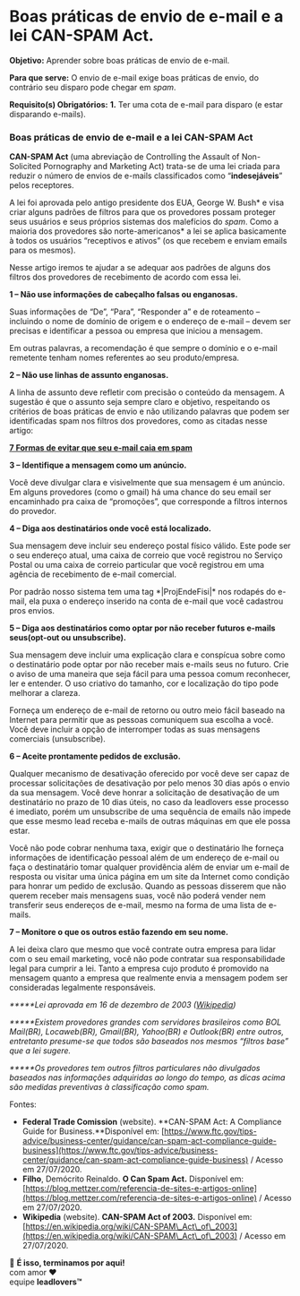 # Boas práticas de envio de e-mail e a lei CAN-SPAM Act.

**Objetivo:** Aprender sobre boas práticas de envio de e-mail.

**Para que serve:** O envio de e-mail exige boas práticas de envio, do contrário seu disparo pode chegar em _spam_.

**Requisito(s) Obrigatórios:** **1.** Ter uma cota de e-mail para disparo (e estar disparando e-mails).

### **Boas práticas de envio de e-mail e a lei CAN-SPAM Act**

**CAN-SPAM Act** (uma abreviação de Controlling the Assault of Non-Solicited Pornography and Marketing Act) trata-se de uma lei criada para reduzir o número de envios de e-mails classificados como “**indesejáveis**” pelos receptores.

A lei foi aprovada pelo antigo presidente dos EUA, George W. Bush\* e visa criar alguns padrões de filtros para que os provedores possam proteger seus usuários e seus próprios sistemas dos malefícios do _spam_. Como a maioria dos provedores são norte-americanos\* a lei se aplica basicamente à todos os usuários “receptivos e ativos” (os que recebem e enviam emails para os mesmos).

Nesse artigo iremos te ajudar a se adequar aos padrões de alguns dos filtros dos provedores de recebimento de acordo com essa lei.

**1 – Não use informações de cabeçalho falsas ou enganosas.**

Suas informações de “De”, “Para”, “Responder a” e de roteamento – incluindo o nome de domínio de origem e o endereço de e-mail – devem ser precisas e identificar a pessoa ou empresa que iniciou a mensagem.

Em outras palavras, a recomendação é que sempre o domínio e o e-mail remetente tenham nomes referentes ao seu produto/empresa.

**2 – Não use linhas de assunto enganosas.**

A linha de assunto deve refletir com precisão o conteúdo da mensagem. A sugestão é que o assunto seja sempre claro e objetivo, respeitando os critérios de boas práticas de envio e não utilizando palavras que podem ser identificadas spam nos filtros dos provedores, como as citadas nesse artigo:

[**7 Formas de evitar que seu e-mail caia em spam**](https://legado.leadlovers.site/7-formas-de-evitar-que-seu-e-mail-caia-em-spam/)

**3 – Identifique a mensagem como um anúncio.**

Você deve divulgar clara e visivelmente que sua mensagem é um anúncio. Em alguns provedores (como o gmail) há uma chance do seu email ser encaminhado pra caixa de “promoções”, que corresponde a filtros internos do provedor.

**4 – Diga aos destinatários onde você está localizado.**

Sua mensagem deve incluir seu endereço postal físico válido. Este pode ser o seu endereço atual, uma caixa de correio que você registrou no Serviço Postal ou uma caixa de correio particular que você registrou em uma agência de recebimento de e-mail comercial.

Por padrão nosso sistema tem uma tag \*|ProjEndeFisi|\* nos rodapés do e-mail, ela puxa o endereço inserido na conta de e-mail que você cadastrou pros envios.

**5 – Diga aos destinatários como optar por não receber futuros e-mails seus(opt-out ou unsubscribe).**

Sua mensagem deve incluir uma explicação clara e conspícua sobre como o destinatário pode optar por não receber mais e-mails seus no futuro. Crie o aviso de uma maneira que seja fácil para uma pessoa comum reconhecer, ler e entender. O uso criativo do tamanho, cor e localização do tipo pode melhorar a clareza.

Forneça um endereço de e-mail de retorno ou outro meio fácil baseado na Internet para permitir que as pessoas comuniquem sua escolha a você. Você deve incluir a opção de interromper todas as suas mensagens comerciais (unsubscribe).

**6 – Aceite prontamente pedidos de exclusão.**

Qualquer mecanismo de desativação oferecido por você deve ser capaz de processar solicitações de desativação por pelo menos 30 dias após o envio da sua mensagem. Você deve honrar a solicitação de desativação de um destinatário no prazo de 10 dias úteis, no caso da leadlovers esse processo é imediato, porém um unsubscribe de uma sequência de emails não impede que esse mesmo lead receba e-mails de outras máquinas em que ele possa estar.

Você não pode cobrar nenhuma taxa, exigir que o destinatário lhe forneça informações de identificação pessoal além de um endereço de e-mail ou faça o destinatário tomar qualquer providência além de enviar um e-mail de resposta ou visitar uma única página em um site da Internet como condição para honrar um pedido de exclusão. Quando as pessoas disserem que não querem receber mais mensagens suas, você não poderá vender nem transferir seus endereços de e-mail, mesmo na forma de uma lista de e-mails.

**7 – Monitore o que os outros estão fazendo em seu nome.**

A lei deixa claro que mesmo que você contrate outra empresa para lidar com o seu email marketing, você não pode contratar sua responsabilidade legal para cumprir a lei. Tanto a empresa cujo produto é promovido na mensagem quanto a empresa que realmente envia a mensagem podem ser consideradas legalmente responsáveis.

_**\***Lei aprovada em 16 de dezembro de 2003 (_[_Wikipedia_](https://en.wikipedia.org/wiki/CAN-SPAM\_Act\_of\_2003)_)_

_**\***Existem provedores grandes com servidores brasileiros como BOL Mail(BR), Locaweb(BR), Gmail(BR), Yahoo(BR) e Outlook(BR) entre outros, entretanto presume-se que todos são baseados nos mesmos “filtros base” que a lei sugere._

_**\***Os provedores tem outros filtros particulares não divulgados baseados nas informações adquiridas ao longo do tempo, as dicas acima são medidas preventivas à classificação como spam._



Fontes:

* **Federal Trade Comission** (website). **CAN-SPAM Act: A Compliance Guide for Business.**Disponível em: [https://www.ftc.gov/tips-advice/business-center/guidance/can-spam-act-compliance-guide-business](https://www.ftc.gov/tips-advice/business-center/guidance/can-spam-act-compliance-guide-business) / Acesso em 27/07/2020.
* **Filho**, Demócrito Reinaldo. **O Can Spam Act.** Disponível em: [https://blog.mettzer.com/referencia-de-sites-e-artigos-online](https://blog.mettzer.com/referencia-de-sites-e-artigos-online) / Acesso em 27/07/2020.
* **Wikipedia** (website). **CAN-SPAM Act of 2003.** Disponível em: [https://en.wikipedia.org/wiki/CAN-SPAM\_Act\_of\_2003](https://en.wikipedia.org/wiki/CAN-SPAM\_Act\_of\_2003) / Acesso em 27/07/2020.



🏁 **É isso, terminamos por aqui!**\
com amor ❤\
equipe **leadlovers™**




